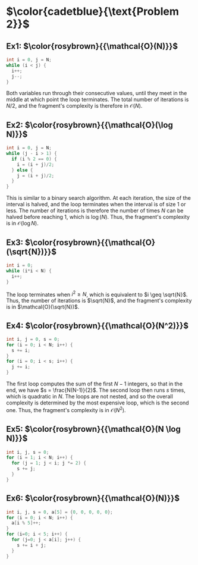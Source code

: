 # $\color{cadetblue}{\text{Problem 2}}$

## Ex1: $\color{rosybrown}{{\mathcal{O}(N)}}$

```c
int i = 0, j = N;
while (i < j) {
  i++;
  j--;
}
```

Both variables run through their consecutive values, until they meet in the middle at which point the loop terminates. The total number of iterations is $N/2$, and the fragment's complexity is therefore in $\mathcal{O}(N)$.

## Ex2: $\color{rosybrown}{{\mathcal{O}(\log N)}}$

```c
int i = 0, j = N;
while (j - i > 1) {
  if (i % 2 == 0) {
    i = (i + j)/2;
  } else {
    j = (i + j)/2;
  }
}
```

This is similar to a binary search algorithm. At each iteration, the size of the interval is halved, and the loop terminates when the interval is of size $1$ or less. The number of iterations is therefore the number of times $N$ can be halved before reaching $1$, which is $\log(N)$. Thus, the fragment's complexity is in $\mathcal{O}(\log N)$.

## Ex3: $\color{rosybrown}{{\mathcal{O}(\sqrt{N})}}$

```c
int i = 0;
while (i*i < N) {
  i++;
}
```

The loop terminates when $i^2 \geq N$, which is equivalent to $i \geq \sqrt{N}$. Thus, the number of iterations is $\sqrt{N}$, and the fragment's complexity is in $\mathcal{O}(\sqrt{N})$.

## Ex4: $\color{rosybrown}{{\mathcal{O}(N^2)}}$

```c
int i, j = 0, s = 0;
for (i = 0; i < N; i++) {
  s += i;
}
for (i = 0; i < s; i++) {
  j += i;
}
```

The first loop computes the sum of the first $N - 1$ integers, so that in the end, we have $s = \frac{N(N-1)}{2}$. The second loop then runs $s$ times, which is quadratic in $N$. The loops are not nested, and so the overall complexity is determined by the most expensive loop, which is the second one. Thus, the fragment's complexity is in $\mathcal{O}(N^2)$.

## Ex5: $\color{rosybrown}{{\mathcal{O}(N \log N)}}$

```c
int i, j, s = 0;
for (i = 1; i < N; i++) {
  for (j = 1; j < i; j *= 2) {
    s += j;
  }
}
```



## Ex6: $\color{rosybrown}{{\mathcal{O}(N)}}$

```c
int i, j, s = 0, a[5] = {0, 0, 0, 0, 0};
for (i = 0; i < N; i++) {
  a[i % 5]++;
}
for (i=0; i < 5; i++) {
  for (j=0; j < a[i]; j++) {
    s += i + j;
  }
}
```


